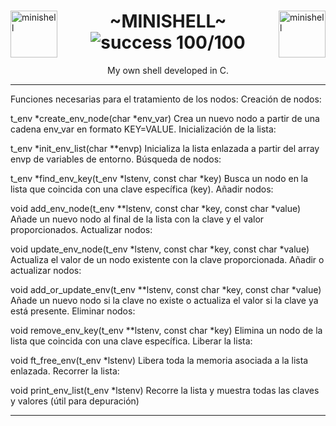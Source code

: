 <div>
    <img align="left" alt="minishell" src="https://github.com/eduaserr/42-project-badges/blob/a48e677fd4871e6999a9564101dca26091ec18ef/badges/minishelle.png" width="75px"><img align="right" alt="minishell" src="https://github.com/eduaserr/42-project-badges/blob/a48e677fd4871e6999a9564101dca26091ec18ef/badges/minishelln.png" width="75px">
    <h1 align="center"> ~MINISHELL~ <br><img alt="success 100/100" src="https://img.shields.io/badge/100%2F100-green?style=plastic&logoColor=green&label=success"></h1>
	
</div>
<p align="center">My own shell developed in C.<br></p>








---------
Funciones necesarias para el tratamiento de los nodos:
Creación de nodos:

t_env *create_env_node(char *env_var)
Crea un nuevo nodo a partir de una cadena env_var en formato KEY=VALUE.
Inicialización de la lista:

t_env *init_env_list(char **envp)
Inicializa la lista enlazada a partir del array envp de variables de entorno.
Búsqueda de nodos:

<!--

[39] : XMODIFIERS=@im=ibus

[56] : LS_COLORS=rs=0:di=01;34:ln=01;36:mh=00:pi=40;33:so=01;35:do=01;35:bd=40;33;01:cd=40;33;01:or=40;31;01:mi=00:su=37;41:sg=30;43:ca=30;41:tw=30;42:ow=34;42:st=37;44:ex=01;32:*.tar=01;31:*.tgz=01;31:*.arc=01;31:*.arj=01;31:*.taz=01;31:*.lha=01;31:*.lz4=01;31:*.lzh=01;31:*.lzma=01;31:*.tlz=01;31:*.txz=01;31:*.tzo=01;31:*.t7z=01;31:*.zip=01;31:*.z=01;31:*.dz=01;31:*.gz=01;31:*.lrz=01;31:*.lz=01;31:*.lzo=01;31:*.xz=01;31:*.zst=01;31:*.tzst=01;31:*.bz2=01;31:*.bz=01;31:*.tbz=01;31:*.tbz2=01;31:*.tz=01;31:*.deb=01;31:*.rpm=01;31:*.jar=01;31:*.war=01;31:*.ear=01;31:*.sar=01;31:*.rar=01;31:*.alz=01;31:*.ace=01;31:*.zoo=01;31:*.cpio=01;31:*.7z=01;31:*.rz=01;31:*.cab=01;31:*.wim=01;31:*.swm=01;31:*.dwm=01;31:*.esd=01;31:*.jpg=01;35:*.jpeg=01;35:*.mjpg=01;35:*.mjpeg=01;35:*.gif=01;35:*.bmp=01;35:*.pbm=01;35:*.pgm=01;35:*.ppm=01;35:*.tga=01;35:*.xbm=01;35:*.xpm=01;35:*.tif=01;35:*.tiff=01;35:*.png=01;35:*.svg=01;35:*.svgz=01;35:*.mng=01;35:*.pcx=01;35:*.mov=01;35:*.mpg=01;35:*.mpeg=01;35:*.m2v=01;35:*.mkv=01;35:*.webm=01;35:*.webp=01;35:*.ogm=01;35:*.mp4=01;35:*.m4v=01;35:*.mp4v=01;35:*.vob=01;35:*.qt=01;35:*.nuv=01;35:*.wmv=01;35:*.asf=01;35:*.rm=01;35:*.rmvb=01;35:*.flc=01;35:*.avi=01;35:*.fli=01;35:*.flv=01;35:*.gl=01;35:*.dl=01;35:*.xcf=01;35:*.xwd=01;35:*.yuv=01;35:*.cgm=01;35:*.emf=01;35:*.ogv=01;35:*.ogx=01;35:*.aac=00;36:*.au=00;36:*.flac=00;36:*.m4a=00;36:*.mid=00;36:*.midi=00;36:*.mka=00;36:*.mp3=00;36:*.mpc=00;36:*.ogg=00;36:*.ra=00;36:*.wav=00;36:*.oga=00;36:*.opus=00;36:*.spx=00;36:*.xspf=00;36:

-->

t_env *find_env_key(t_env *lstenv, const char *key)
Busca un nodo en la lista que coincida con una clave específica (key).
Añadir nodos:

void add_env_node(t_env **lstenv, const char *key, const char *value)
Añade un nuevo nodo al final de la lista con la clave y el valor proporcionados.
Actualizar nodos:

void update_env_node(t_env *lstenv, const char *key, const char *value)
Actualiza el valor de un nodo existente con la clave proporcionada.
Añadir o actualizar nodos:

void add_or_update_env(t_env **lstenv, const char *key, const char *value)
Añade un nuevo nodo si la clave no existe o actualiza el valor si la clave ya está presente.
Eliminar nodos:

void remove_env_key(t_env **lstenv, const char *key)
Elimina un nodo de la lista que coincida con una clave específica.
Liberar la lista:

void ft_free_env(t_env *lstenv)
Libera toda la memoria asociada a la lista enlazada.
Recorrer la lista:

void print_env_list(t_env *lstenv)
Recorre la lista y muestra todas las claves y valores (útil para depuración)

---------